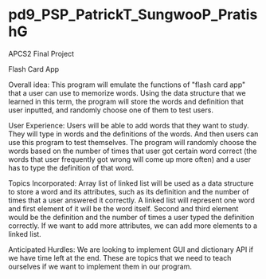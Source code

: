 pd9_PSP_PatrickT_SungwooP_PratishG
==================================

APCS2 Final Project

Flash Card App

Overall idea: This program will emulate the functions of "flash card app" that a user can use to memorize words. Using the data structure that we learned in this term, the program will store the words and definition that user inputted, and randomly choose one of them to test users.

User Experience: Users will be able to add words that they want to study. They will type in words and the definitions of the words. And then users can use this program to test themselves. The program will randomly choose the words based on the number of times that user got certain word correct (the words that user frequently got wrong will come up more often) and a user has to type the definition of that word.

Topics Incorporated: Array list of linked list will be used as a data structure to store a word and its attributes, such as its definition and the number of times that a user answered it correctly. A linked list will represent one word and first element of it will be the word itself. Second and third element would be the definition and the number of times a user typed the definition correctly. If we want to add more attributes, we can add more elements to a linked list.

Anticipated Hurdles: We are looking to implement GUI and dictionary API if we have time left at the end. These are topics that we need to teach ourselves if we want to implement them in our program.
